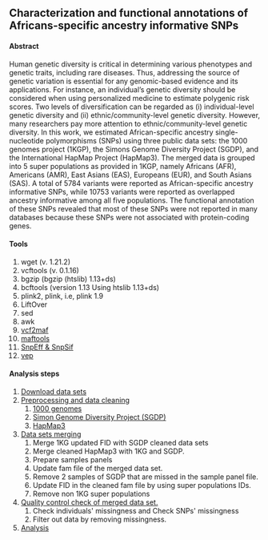 ## Characterization and functional annotations of Africans-specific ancestry informative SNPs

#### Abstract

Human genetic diversity is critical in determining various phenotypes and genetic traits, including rare diseases. Thus, addressing the source of genetic variation is essential for any genomic-based evidence and its applications. For instance, an individual’s genetic diversity should be considered when using personalized medicine to estimate polygenic risk scores. Two levels of diversification can be regarded as (i) individual-level genetic diversity and (ii) ethnic/community-level genetic diversity. However, many researchers pay more attention to ethnic/community-level genetic diversity. In this work, we estimated African-specific ancestry single-nucleotide polymorphisms (SNPs) using three public data sets: the 1000 genomes project (1KGP), the Simons Genome Diversity Project (SGDP), and the International HapMap Project (HapMap3). The merged data is grouped into 5 super populations as provided in 1KGP, namely Africans (AFR), Americans (AMR), East Asians (EAS), Europeans (EUR), and South Asians (SAS). A total of 5784 variants were reported as African-specific ancestry informative SNPs, while 10753 variants were reported as overlapped ancestry informative among all five populations. The functional annotation of these SNPs revealed that most of these SNPs were not reported in many databases because these SNPs were not associated with protein-coding genes.

#### Tools

1. wget (v. 1.21.2)
2. vcftools (v. 0.1.16)
3. bgzip (bgzip (htslib) 1.13+ds)
4. bcftools (version 1.13 Using htslib 1.13+ds)
5. plink2, plink, i.e, plink 1.9
6. LiftOver
7. sed
8. awk
9. [vcf2maf](https://github.com/mskcc/vcf2maf)
10. [maftools](http://bioconductor.org/packages/release/bioc/vignettes/maftools/inst/doc/maftools.html)
11. [SnpEff & SnpSif](http://pcingola.github.io/SnpEff/examples/)
12. [vep](http://www.ensembl.org/info/docs/tools/vep/script/index.html)

#### Analysis steps

1. [Download data sets](0_download_raw_data/README.md)
2. [Preprocessing and data cleaning](1_raw_data_preprocessing/README.md)
   1. [1000 genomes](1_raw_data_preprocessing/1KG.md)
   2. [Simon Genome Diversity Project (SGDP)](1_raw_data_preprocessing/SGDP.md)
   3. [HapMap3](1_raw_data_preprocessing/HapMap3.md)
3. [Data sets merging](2_merge_data_sets/README.md)
   1. Merge 1KG updated FID with SGDP cleaned data sets
   2. Merge cleaned HapMap3 with 1KG and SGDP.
   3. Prepare samples panels
   4. Update fam file of the merged data set.
   5. Remove 2 samples of SGDP that are missed in the sample panel file.
   6. Update FID in the cleaned fam file by using super populations IDs.
   7. Remove non 1KG super populations
4. [Quality control check of merged data set.](3_quality_control/qc.md)
   1. Check individuals' missingness and Check SNPs' missingness
   2. Filter out data by removing missingness.
5. [Analysis](4_analysis/analysis.md)
